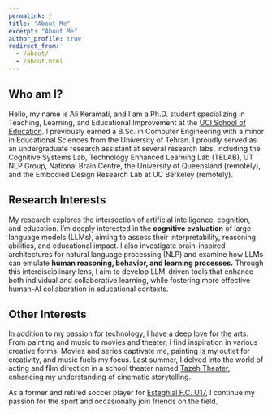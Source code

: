 ```yaml
---
permalink: /
title: "About Me"
excerpt: "About Me"
author_profile: true
redirect_from: 
  - /about/
  - /about.html
---
```


## Who am I?

Hello, my name is Ali Keramati, and I am a Ph.D. student specializing in Teaching, Learning, and Educational Improvement at the [UCI School of Education](https://education.uci.edu/). I previously earned a B.Sc. in Computer Engineering with a minor in Educational Sciences from the University of Tehran. I proudly served as an undergraduate research assistant at several research labs, including the Cognitive Systems Lab, Technology Enhanced Learning Lab (TELAB), UT NLP Group, National Brain Centre, the University of Queensland (remotely), and the Embodied Design Research Lab at UC Berkeley (remotely).

<!-- Through my experiences as a student, teacher, and teaching assistant in academia, I noticed several challenges faced by both students and teachers that technology could address. These experiences shaped my long-term goal: **to use technology, particularly Artificial Intelligence (AI), to make substantial improvements in learning, teaching, and assessment.** -->

## Research Interests


My research explores the intersection of artificial intelligence, cognition, and education. I’m deeply interested in the **cognitive evaluation** of large language models (LLMs), aiming to assess their interpretability, reasoning abilities, and educational impact. I also investigate brain-inspired architectures for natural language processing (NLP) and examine how LLMs can emulate **human reasoning, behavior, and learning processes.** Through this interdisciplinary lens, I aim to develop LLM-driven tools that enhance both individual and collaborative learning, while fostering more effective human-AI collaboration in educational contexts.

<!-- My research research lies at the intersection of artificial intelligence, cognition, and education, particularly developing advanced **machine learning** and **natural language processing** methods to enhance student learning experiences and support more effective teaching practices. Specifically, I investigate the application of large language models **(LLMs)** in combination with optimization techniques such as Retrieval-Augmented Generation **(RAG)**, **fine-tuning**, and Reinforcement Learning from Human Feedback **(RLHF)**.

In addition to my computational interests, I am eager to work as a **digital learning designer**. I aspire to integrate my developed models into real-world classroom settings to test their effectiveness within innovative, digitalized teaching approaches. My background in learning design and research in collaborative learning fuels my passion for computer-supported collaborative learning **(CSCL)**, and I am excited to create and implement models that facilitate productive collaboration among learners. As I continue to learn and grow, I am excited to bridge the gap between technology and education, creating innovative solutions that make learning effective, accessible, and engaging for all.

Additionally, I am interested in exploring philosophical and psychological questions at the intersection of **human cognition** and LLMs, analyzing how human learning, knowledge organization, and memory compare to LLM-driven processes. Ultimately, I aim to design and benchmark **LLM-powered tools**—such as chatbots and automated educational systems—that align closely with human cognitive processes, improving educational outcomes and transforming how people learn and teach. -->

## Other Interests

In addition to my passion for technology, I have a deep love for the arts. From painting and music to movies and theater, I find inspiration in various creative forms. Movies and series captivate me, painting is my outlet for creativity, and music fuels my focus. Last summer, I delved into the world of acting and film direction in a school theater named [Tazeh Theater](https://www.instagram.com/tazeh_theater/?hl=en), enhancing my understanding of cinematic storytelling.

As a former and retired soccer player for [Esteghlal F.C. U17](https://www.transfermarkt.com/esteghlal-fc-u17/startseite/verein/88915), I continue my passion for the sport and occasionally join friends on the field.